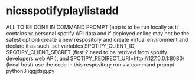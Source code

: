 # nicsspotifyplaylistadd
ALL TO BE DONE IN COMMAND PROMPT (app is to be run locally as it contains yr personal spotify API data and if deployed online may not be the safest option)
create a new respository and create virtual environment and declare it as such.
set variables SPOTIPY_CLIENT_ID, SPOTIPY_CLIENT_SECRET (first 2 need to be retrived from spotify developers web API), and SPOTIPY_REDIRECT_URI=http://127.0.0.1:8080/ (local host)
use the code in this respository
run via command prompt python3 iggjdsjg.py
